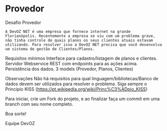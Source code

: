 # Provedor
Desafio Provedor

	A DevOZ NET é uma empresa que fornece internet na grande Florianópolis. Recentemente a empresa se viu com um problema grave, não tinha controle de quais planos os seus clientes atuais estavam utilizando. Para resolver isso a DevOZ NET precisa que você desenvolva um sistema de gestão de Clientes/Planos.

Requisitos mínimos
Interface para cadastro/listagem de planos e clientes.
Servidor Webservice REST com endpoints para as ações acima.
Persistência dos dados.
3 models (Provedor, Planos, Clientes)

Observações
Não há requisitos para qual linguagem/bibliotecas/Banco de dados devem ser utilizados para resolver o problema.
Siga sempre o Principio KISS (https://pt.wikipedia.org/wiki/Princ%C3%ADpio_KISS)


Para iniciar, crie um Fork do projeto, e ao finalizar faça um commit em uma branch com seu nome completo.

Boa sorte!

Equipe DevOZ	

